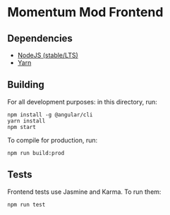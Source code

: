 # Momentum Mod Frontend
## Dependencies
* [NodeJS (stable/LTS)](https://nodejs.org/en/download/)
* [Yarn](https://yarnpkg.com/en/)

## Building
For all development purposes: in this directory, run:

```
npm install -g @angular/cli
yarn install
npm start
```

To compile for production, run:
```
npm run build:prod
```

## Tests
Frontend tests use Jasmine and Karma. To run them:
```
npm run test
```

